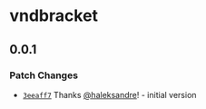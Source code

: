 # vndbracket

## 0.0.1

### Patch Changes

- [`3eeaff7`](https://github.com/haleksandre/test-tauri/commit/3eeaff70791e530422b367429ee50874b613c607) Thanks [@haleksandre](https://github.com/haleksandre)! - initial version
